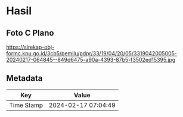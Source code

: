 # Hasil

## Foto C Plano

https://sirekap-obj-formc.kpu.go.id/3cb5/pemilu/pdpr/33/19/04/20/05/3319042005005-20240217-064845--849d6475-a90a-4393-87b5-f3502ed15395.jpg


## Metadata

| Key        | Value               |
| ---------- | ------------------- |
| Time Stamp | 2024-02-17 07:04:49 |



